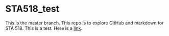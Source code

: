 # STA518_test
This is the master branch.
This repo is to explore GitHub and markdown for STA 518. This is a test. Here is a [link](https://www.gvsu.edu/).
